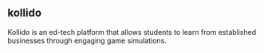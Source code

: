 ## kollido

Kollido is an ed-tech platform that allows students to learn from established businesses through engaging game simulations.
